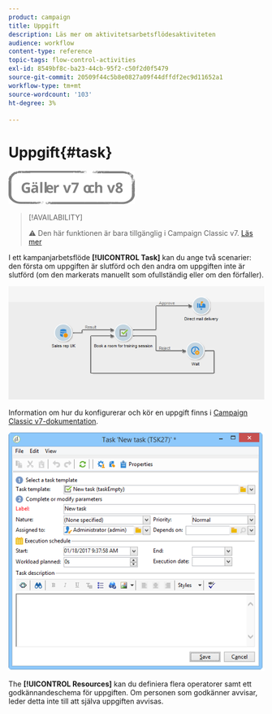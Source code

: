 ```yaml
---
product: campaign
title: Uppgift
description: Läs mer om aktivitetsarbetsflödesaktiviteten
audience: workflow
content-type: reference
topic-tags: flow-control-activities
exl-id: 8549bf8c-ba23-44cb-95f2-c50f2d0f5479
source-git-commit: 20509f44c5b8e0827a09f44dffdf2ec9d11652a1
workflow-type: tm+mt
source-wordcount: '103'
ht-degree: 3%

---
```


# Uppgift{#task}

![](../../assets/common.svg)

>[!AVAILABILITY]
>
>:warning: Den här funktionen är bara tillgänglig i Campaign Classic v7. [Läs mer](../../mrm/using/creating-and-managing-tasks.md)

I ett kampanjarbetsflöde **[!UICONTROL Task]** kan du ange två scenarier: den första om uppgiften är slutförd och den andra om uppgiften inte är slutförd (om den markerats manuellt som ofullständig eller om den förfaller).

![](assets/mrm_task_in_workflow.png)

Information om hur du konfigurerar och kör en uppgift finns i [Campaign Classic v7-dokumentation](../../mrm/using/creating-and-managing-tasks.md).

![](assets/wkf_task_activity.png)

The **[!UICONTROL Resources]** kan du definiera flera operatorer samt ett godkännandeschema för uppgiften. Om personen som godkänner avvisar, leder detta inte till att själva uppgiften avvisas.
